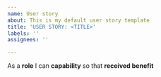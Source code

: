 ```yaml
---
name: User story
about: This is my default user story template
title: 'USER STORY: <TITLE>'
labels: ''
assignees: ''

---
```


As a **role** I can **capability** so that **received benefit**
